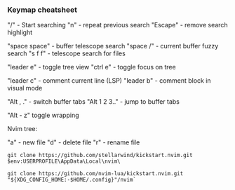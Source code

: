 ### Keymap cheatsheet

"/" - Start searching
"n" - repeat previous search
"Escape" - remove search highlight


"space space" - buffer telescope search
"space /" - current buffer fuzzy search
"s f f" - telescope search for files

"leader e" - toggle tree view
"ctrl e" - toggle focus on tree

"leader c" - comment current line (LSP)
"leader b" - comment block in visual mode

"Alt , ." - switch buffer tabs
"Alt 1 2 3.." - jump to buffer tabs

"Alt - z" toggle wrapping

Nvim tree:

"a" - new file
"d" - delete file
"r" - rename file

```
git clone https://github.com/stellarwind/kickstart.nvim.git $env:USERPROFILE\AppData\Local\nvim\
```

```
git clone https://github.com/nvim-lua/kickstart.nvim.git "${XDG_CONFIG_HOME:-$HOME/.config}"/nvim`
```

